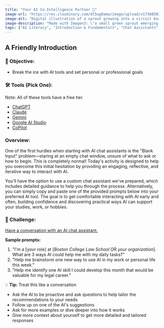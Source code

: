 ```yaml
---
title: "Your AI Co-Intelligence Partner 🤝"
image-url: "https://res.cloudinary.com/dt5ug8amw/image/upload/v1738850252/Practical%20AI%20Literacy%20Challenges/sprout_to_tree_of_knowledge.jpg"
image-alt: "Digital illustration of a sprout growing into a circuit board tree"
image-description: "Made with Imagen3: \"a small green sprout emerging from the ground, with a simple, gently curved stem and two small, minimalist leaves. The sprout then seamlessly transitions upwards into a stylized tree trunk that becomes increasingly geometric and digital, culminating in an upper portion where the branches are formed by clean, geometric lines resembling a circuit board pattern, with simplified, abstract representations of leaves made from small, angular shapes connected to the circuit-branches. The entire design will utilize a limited color palette, primarily soft green for the sprout, transitioning into a darker, more vibrant green for the circuit-tree portion, against a neutral background.\""
tags: ["AI Literacy", "Introduction & Fundamentals", "Chat Assistants", "Getting Started"]
---
```

## A Friendly Introduction

### 🎯 Objective: 
- Break the ice with AI tools and set personal or professional goals

### 🛠️ Tools (Pick One): 
Note: All of these tools have a free tier.
- [ChatGPT](https://chatgpt.com)
- [Claude](https://claude.ai)
- [Gemini](https://gemini.google.com)
- [Google AI Studio](https://aistudio.google.com)
- [CoPilot](https://copilot.microsoft.com)

### Overview:
One of the first hurdles when starting with AI chat assistants is the "Blank Input" problem—staring at an empty chat window, unsure of what to ask or how to begin. This is completely normal! Today's activity is designed to help you overcome this initial hesitation by providing an engaging, reflective, and iterative way to interact with AI. 

You'll have the option to use a custom chat assistant we've prepared, which includes detailed guidance to help you through the process. Alternatively, you can simply copy and paste one of the provided prompts below into your preferred AI tool. The goal is to get comfortable interacting with AI early and often, building confidence and discovering practical ways AI can support your studies, work, or hobbies.

### 📝 Challenge:
[Have a conversation with an AI chat assistant.](https://chatgpt.com/g/g-67cc7060f82c8191a4f05c6e72b1d993-foundations-prompt-idea-generator)

**Sample prompts:**
1. "I'm a [your role] at [_Boston College Law School_ OR _your organization_]. What are 3 ways AI could help me with my daily tasks?"
2. "Help me brainstorm one new way to use AI in my work or personal life this week."
3. "Help me identify one AI skill I could develop this month that would be valuable for my legal career."

💡 **Tip:** Treat this like a conversation 
- Ask the AI to be proactive and ask questions to help tailor the recommendations to your needs
- Follow up on one of the AI's suggestions 
- Ask for more examples or dive deeper into how it works
- Give more context about yourself to get more detailed and tailored responses

